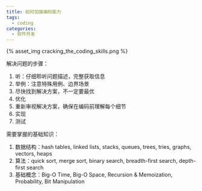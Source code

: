 ```yaml
---
title: 如何加强编码能力
tags:
  - coding
categories:
  - 软件开发
---
```



{% asset_img cracking_the_coding_skills.png %}

解决问题的步骤：

1. 听：仔细聆听问题描述，完整获取信息
2. 举例：注意特殊用例、边界场景
3. 尽快找到解决方案，不一定要最优
4. 优化
5. 重新审视解决方案，确保在编码前理解每个细节
6. 实现
7. 测试

需要掌握的基础知识：

1. 数据结构：hash tables, linked lists, stacks, queues, trees, tries, graphs, vectors, heaps
2. 算法：quick sort, merge sort, binary search, breadth-first search, depth-first search
3. 基础概念：Big-O Time, Big-O Space, Recursion & Memoization, Probability, Bit Manipulation

